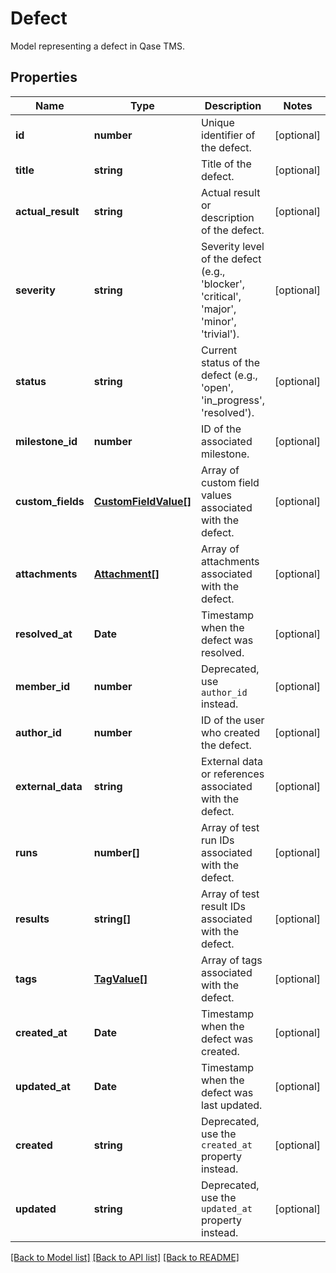 # Defect

Model representing a defect in Qase TMS.

## Properties

Name | Type | Description | Notes
------------ | ------------- | ------------- | -------------
**id** | **number** | Unique identifier of the defect. | [optional]
**title** | **string** | Title of the defect. | [optional]
**actual_result** | **string** | Actual result or description of the defect. | [optional]
**severity** | **string** | Severity level of the defect (e.g., 'blocker', 'critical', 'major', 'minor', 'trivial'). | [optional]
**status** | **string** | Current status of the defect (e.g., 'open', 'in_progress', 'resolved'). | [optional]
**milestone_id** | **number** | ID of the associated milestone. | [optional]
**custom_fields** | [**CustomFieldValue[]**](CustomFieldValue.md) | Array of custom field values associated with the defect. | [optional]
**attachments** | [**Attachment[]**](Attachment.md) | Array of attachments associated with the defect. | [optional]
**resolved_at** | **Date** | Timestamp when the defect was resolved. | [optional]
**member_id** | **number** | Deprecated, use `author_id` instead. | [optional]
**author_id** | **number** | ID of the user who created the defect. | [optional]
**external_data** | **string** | External data or references associated with the defect. | [optional]
**runs** | **number[]** | Array of test run IDs associated with the defect. | [optional]
**results** | **string[]** | Array of test result IDs associated with the defect. | [optional]
**tags** | [**TagValue[]**](TagValue.md) | Array of tags associated with the defect. | [optional]
**created_at** | **Date** | Timestamp when the defect was created. | [optional]
**updated_at** | **Date** | Timestamp when the defect was last updated. | [optional]
**created** | **string** | Deprecated, use the `created_at` property instead. | [optional]
**updated** | **string** | Deprecated, use the `updated_at` property instead. | [optional]

[[Back to Model list]](../README.md#documentation-for-models) [[Back to API list]](../README.md#documentation-for-api-endpoints) [[Back to README]](../README.md)
